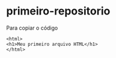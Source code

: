 # primeiro-repositorio

Para copiar o código
```
<html>
<h1>Meu primeiro arquivo HTML</h1>
</html>
```
